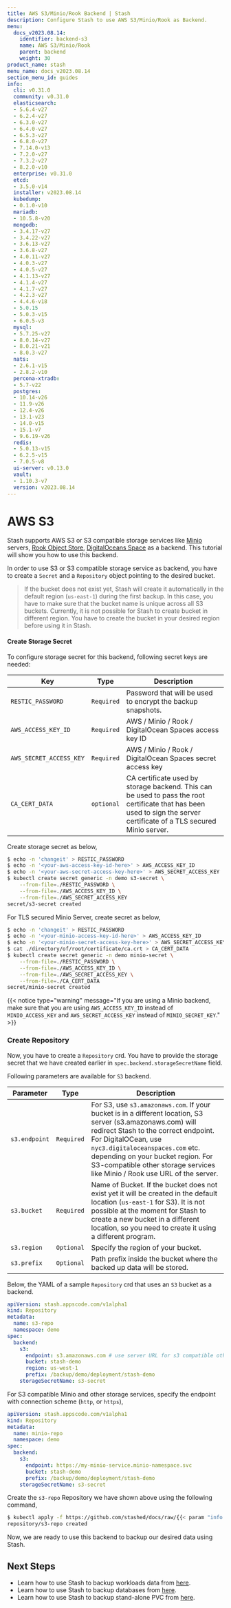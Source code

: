 ```yaml
---
title: AWS S3/Minio/Rook Backend | Stash
description: Configure Stash to use AWS S3/Minio/Rook as Backend.
menu:
  docs_v2023.08.14:
    identifier: backend-s3
    name: AWS S3/Minio/Rook
    parent: backend
    weight: 30
product_name: stash
menu_name: docs_v2023.08.14
section_menu_id: guides
info:
  cli: v0.31.0
  community: v0.31.0
  elasticsearch:
  - 5.6.4-v27
  - 6.2.4-v27
  - 6.3.0-v27
  - 6.4.0-v27
  - 6.5.3-v27
  - 6.8.0-v27
  - 7.14.0-v13
  - 7.2.0-v27
  - 7.3.2-v27
  - 8.2.0-v10
  enterprise: v0.31.0
  etcd:
  - 3.5.0-v14
  installer: v2023.08.14
  kubedump:
  - 0.1.0-v10
  mariadb:
  - 10.5.8-v20
  mongodb:
  - 3.4.17-v27
  - 3.4.22-v27
  - 3.6.13-v27
  - 3.6.8-v27
  - 4.0.11-v27
  - 4.0.3-v27
  - 4.0.5-v27
  - 4.1.13-v27
  - 4.1.4-v27
  - 4.1.7-v27
  - 4.2.3-v27
  - 4.4.6-v18
  - 5.0.15
  - 5.0.3-v15
  - 6.0.5-v3
  mysql:
  - 5.7.25-v27
  - 8.0.14-v27
  - 8.0.21-v21
  - 8.0.3-v27
  nats:
  - 2.6.1-v15
  - 2.8.2-v10
  percona-xtradb:
  - 5.7-v22
  postgres:
  - 10.14-v26
  - 11.9-v26
  - 12.4-v26
  - 13.1-v23
  - 14.0-v15
  - 15.1-v7
  - 9.6.19-v26
  redis:
  - 5.0.13-v15
  - 6.2.5-v15
  - 7.0.5-v8
  ui-server: v0.13.0
  vault:
  - 1.10.3-v7
  version: v2023.08.14
---
```


# AWS S3

Stash supports AWS S3 or S3 compatible storage services like [Minio](https://minio.io/) servers, [Rook Object Store](https://rook.io/docs/rook/v0.9/ceph-object.html), [DigitalOceans Space](https://www.digitalocean.com/products/spaces/) as a backend. This tutorial will show you how to use this backend.

In order to use S3 or S3 compatible storage service as backend, you have to create a `Secret` and a `Repository` object pointing to the desired bucket.

>If the bucket does not exist yet, Stash will create it automatically in the default region (`us-east-1`) during the first backup. In this case, you have to make sure that the bucket name is unique across all S3 buckets. Currently, it is not possible for Stash to create bucket in different region. You have to create the bucket in your desired region before using it in Stash.

#### Create Storage Secret

To configure storage secret for this backend, following secret keys are needed:

| Key                     | Type       | Description                                                                                                                                                            |
| ----------------------- | ---------- | ---------------------------------------------------------------------------------------------------------------------------------------------------------------------- |
| `RESTIC_PASSWORD`       | `Required` | Password that will be used to encrypt the backup snapshots.                                                                                                            |
| `AWS_ACCESS_KEY_ID`     | `Required` | AWS / Minio / Rook / DigitalOcean Spaces access key ID                                                                                                                 |
| `AWS_SECRET_ACCESS_KEY` | `Required` | AWS / Minio / Rook / DigitalOcean Spaces secret access key                                                                                                             |
| `CA_CERT_DATA`          | `optional` | CA certificate used by storage backend. This can be used to pass the root certificate that has been used to sign the server certificate of a TLS secured Minio server. |

Create storage secret as below,

```bash
$ echo -n 'changeit' > RESTIC_PASSWORD
$ echo -n '<your-aws-access-key-id-here>' > AWS_ACCESS_KEY_ID
$ echo -n '<your-aws-secret-access-key-here>' > AWS_SECRET_ACCESS_KEY
$ kubectl create secret generic -n demo s3-secret \
    --from-file=./RESTIC_PASSWORD \
    --from-file=./AWS_ACCESS_KEY_ID \
    --from-file=./AWS_SECRET_ACCESS_KEY
secret/s3-secret created
```

For TLS secured Minio Server, create secret as below,

```bash
$ echo -n 'changeit' > RESTIC_PASSWORD
$ echo -n '<your-minio-access-key-id-here>' > AWS_ACCESS_KEY_ID
$ echo -n '<your-minio-secret-access-key-here>' > AWS_SECRET_ACCESS_KEY
$ cat ./directory/of/root/certificate/ca.crt > CA_CERT_DATA
$ kubectl create secret generic -n demo minio-secret \
    --from-file=./RESTIC_PASSWORD \
    --from-file=./AWS_ACCESS_KEY_ID \
    --from-file=./AWS_SECRET_ACCESS_KEY \
    --from-file=./CA_CERT_DATA
secret/minio-secret created
```

{{< notice type="warning" message="If you are using a Minio backend, make sure that you are using `AWS_ACCESS_KEY_ID` instead of `MINIO_ACCESS_KEY` and `AWS_SECRET_ACCESS_KEY` instead of `MINIO_SECRET_KEY`." >}}

### Create Repository

Now, you have to create a `Repository` crd. You have to provide the storage secret that we have created earlier in `spec.backend.storageSecretName` field.

Following parameters are available for `S3` backend.

| Parameter     | Type       | Description                                                                                                                                                                                                                                                                                                                      |
| ------------- | ---------- | -------------------------------------------------------------------------------------------------------------------------------------------------------------------------------------------------------------------------------------------------------------------------------------------------------------------------------- |
| `s3.endpoint` | `Required` | For S3, use `s3.amazonaws.com`. If your bucket is in a different location, S3 server (s3.amazonaws.com) will redirect Stash to the correct endpoint. For DigitalOCean, use `nyc3.digitaloceanspaces.com` etc. depending on your bucket region. For S3-compatible other storage services like Minio / Rook use URL of the server. |
| `s3.bucket`   | `Required` | Name of Bucket. If the bucket does not exist yet it will be created in the default location (`us-east-1` for S3). It is not possible at the moment for Stash to create a new bucket in a different location, so you need to create it using a different program.                                                                 |
| `s3.region`   | `Optional` | Specify the region of your bucket.                                                                                                                                                                                                                                                                                               |
| `s3.prefix`   | `Optional` | Path prefix inside the bucket where the backed up data will be stored.                                                                                                                                                                                                                                                           |

Below, the YAML of a sample `Repository` crd that uses an `S3` bucket as a backend.

```yaml
apiVersion: stash.appscode.com/v1alpha1
kind: Repository
metadata:
  name: s3-repo
  namespace: demo
spec:
  backend:
    s3:
      endpoint: s3.amazonaws.com # use server URL for s3 compatible other storage service
      bucket: stash-demo
      region: us-west-1
      prefix: /backup/demo/deployment/stash-demo
    storageSecretName: s3-secret
```

For S3 compatible Minio and other storage services, specify the endpoint with connection scheme (`http`, or `https`),

```yaml
apiVersion: stash.appscode.com/v1alpha1
kind: Repository
metadata:
  name: minio-repo
  namespace: demo
spec:
  backend:
    s3:
      endpoint: https://my-minio-service.minio-namespace.svc
      bucket: stash-demo
      prefix: /backup/demo/deployment/stash-demo
    storageSecretName: s3-secret
```

Create the `s3-repo` Repository we have shown above using the following command,

```bash
$ kubectl apply -f https://github.com/stashed/docs/raw/{{< param "info.version" >}}/docs/guides/backends/s3/examples/s3.yaml
repository/s3-repo created
```

Now, we are ready to use this backend to backup our desired data using Stash.

## Next Steps

- Learn how to use Stash to backup workloads data from [here](/docs/v2023.08.14/guides/workloads/overview/).
- Learn how to use Stash to backup databases from [here](/docs/v2023.08.14/guides/addons/overview/).
- Learn how to use Stash to backup stand-alone PVC from [here](/docs/v2023.08.14/guides/volumes/overview/).
